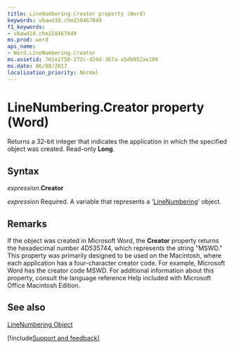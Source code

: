 ```yaml
---
title: LineNumbering.Creator property (Word)
keywords: vbawd10.chm158467049
f1_keywords:
- vbawd10.chm158467049
ms.prod: word
api_name:
- Word.LineNumbering.Creator
ms.assetid: 701e2f58-272c-d24d-367a-a5db952ae106
ms.date: 06/08/2017
localization_priority: Normal
---
```



# LineNumbering.Creator property (Word)

Returns a 32-bit integer that indicates the application in which the specified object was created. Read-only  **Long**.


## Syntax

_expression_.**Creator**

_expression_ Required. A variable that represents a '[LineNumbering](Word.LineNumbering.md)' object.


## Remarks

If the object was created in Microsoft Word, the  **Creator** property returns the hexadecimal number 4D535744, which represents the string "MSWD." This property was primarily designed to be used on the Macintosh, where each application has a four-character creator code. For example, Microsoft Word has the creator code MSWD. For additional information about this property, consult the language reference Help included with Microsoft Office Macintosh Edition.


## See also


[LineNumbering Object](Word.LineNumbering.md)

[!include[Support and feedback](~/includes/feedback-boilerplate.md)]